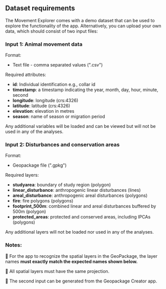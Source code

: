 ## Dataset requirements

The Movement Explorer comes with a demo dataset that can be used to explore the functionality of the app. Alternatively, you can upload your own data, which should consist of two input files:

### Input 1: Animal movement data

Format:
- Text file - comma separated values (".csv")

Required attributes:
- **id**: Individual identification e.g., collar id
- **timestamp**: a timestamp indicating the year, month, day, hour, minute, second
- **longitude**: longitude (crs:4326)
- **latitude**: latitude (crs:4326)
- **elevation**: elevation in metres
- **season**: name of season or migration period

Any additional variables will be loaded and can be viewed but will not be used in any of the analyses. 

### Input 2: Disturbances and conservation areas

Format: 
- Geopackage file (".gpkg")

Required layers:

- **studyarea**: boundary of study region (polygon)
- **linear_disturbance**: anthropogenic linear disturbances (lines)
- **areal_disturbance**: anthropogenic areal disturbances (polygons)
- **fire**: fire polygons (polygons)
- **footprint_500m**: combined linear and areal disturbances buffered by 500m (polygon)
- **protected_areas**: protected and conserved areas, including IPCAs (polygons)

Any additional layers will not be loaded nor used in any of the analyses.

### Notes:

📌 For the app to recognize the spatial layers in the GeoPackage, the layer names **must exactly match the expected names shown below.**

📌 All spatial layers must have the same projection. 

📌 The second input can be generated from the Geopackage Creator app.

